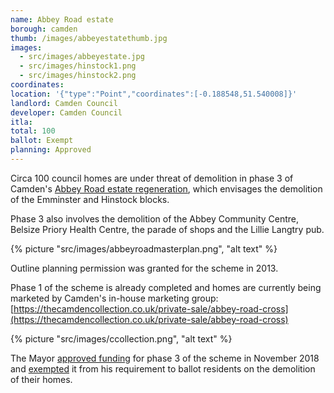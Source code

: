 ```yaml
---
name: Abbey Road estate 
borough: camden
thumb: /images/abbeyestatethumb.jpg
images:
  - src/images/abbeyestate.jpg
  - src/images/hinstock1.png
  - src/images/hinstock2.png
coordinates: 
location: '{"type":"Point","coordinates":[-0.188548,51.540008]}'
landlord: Camden Council
developer: Camden Council
itla:
total: 100
ballot: Exempt
planning: Approved
---
```

Circa 100 council homes are under threat of demolition in phase 3 of Camden's [Abbey Road estate regeneration](https://www.camden.gov.uk/abbey-road-development), which envisages the demolition of the Emminster and Hinstock blocks.

Phase 3 also involves the demolition of the Abbey Community Centre, Belsize Priory Health Centre, the parade of shops and the Lillie Langtry pub.

{% picture "src/images/abbeyroadmasterplan.png", "alt text" %}

Outline planning permission was granted for the scheme in 2013.

Phase 1 of the scheme is already completed and homes are currently being marketed by Camden's in-house marketing group: [https://thecamdencollection.co.uk/private-sale/abbey-road-cross](https://thecamdencollection.co.uk/private-sale/abbey-road-cross) 

{% picture "src/images/ccollection.png", "alt text" %}

The Mayor [approved funding](/approved/funding/) for phase 3 of the scheme in November 2018 and [exempted](/approved/ballotexemptions) it from his requirement to ballot residents on the demolition of their homes.
